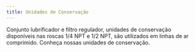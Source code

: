 ```yaml
---
title: Unidades de Conservação
---
```


Conjunto lubrificador e filtro regulador, unidades de conservação disponíveis nas roscas 1/4 NPT e 1/2 NPT, são utilizados em linhas de ar comprimido. Conheça nossas unidades de conservação.